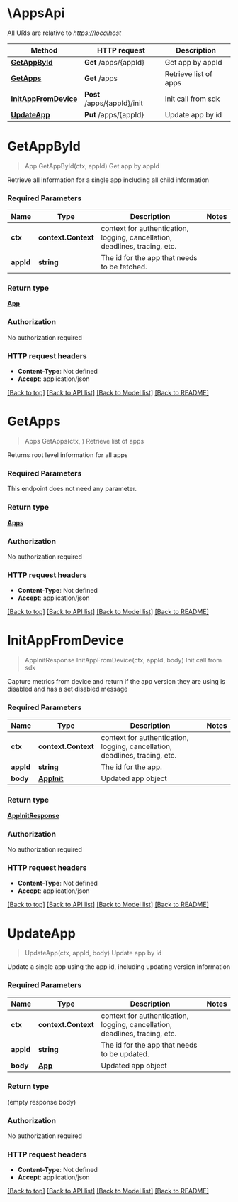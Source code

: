 # \AppsApi

All URIs are relative to *https://localhost*

Method | HTTP request | Description
------------- | ------------- | -------------
[**GetAppById**](AppsApi.md#GetAppById) | **Get** /apps/{appId} | Get app by appId
[**GetApps**](AppsApi.md#GetApps) | **Get** /apps | Retrieve list of apps
[**InitAppFromDevice**](AppsApi.md#InitAppFromDevice) | **Post** /apps/{appId}/init | Init call from sdk
[**UpdateApp**](AppsApi.md#UpdateApp) | **Put** /apps/{appId} | Update app by id


# **GetAppById**
> App GetAppById(ctx, appId)
Get app by appId

Retrieve all information for a single app including all child information

### Required Parameters

Name | Type | Description  | Notes
------------- | ------------- | ------------- | -------------
 **ctx** | **context.Context** | context for authentication, logging, cancellation, deadlines, tracing, etc.
  **appId** | **string**| The id for the app that needs to be fetched. | 

### Return type

[**App**](App.md)

### Authorization

No authorization required

### HTTP request headers

 - **Content-Type**: Not defined
 - **Accept**: application/json

[[Back to top]](#) [[Back to API list]](../README.md#documentation-for-api-endpoints) [[Back to Model list]](../README.md#documentation-for-models) [[Back to README]](../README.md)

# **GetApps**
> Apps GetApps(ctx, )
Retrieve list of apps

Returns root level information for all apps 

### Required Parameters
This endpoint does not need any parameter.

### Return type

[**Apps**](Apps.md)

### Authorization

No authorization required

### HTTP request headers

 - **Content-Type**: Not defined
 - **Accept**: application/json

[[Back to top]](#) [[Back to API list]](../README.md#documentation-for-api-endpoints) [[Back to Model list]](../README.md#documentation-for-models) [[Back to README]](../README.md)

# **InitAppFromDevice**
> AppInitResponse InitAppFromDevice(ctx, appId, body)
Init call from sdk

Capture metrics from device and return if the app version they are using is disabled and has a set disabled message

### Required Parameters

Name | Type | Description  | Notes
------------- | ------------- | ------------- | -------------
 **ctx** | **context.Context** | context for authentication, logging, cancellation, deadlines, tracing, etc.
  **appId** | **string**| The id for the app. | 
  **body** | [**AppInit**](AppInit.md)| Updated app object | 

### Return type

[**AppInitResponse**](AppInitResponse.md)

### Authorization

No authorization required

### HTTP request headers

 - **Content-Type**: Not defined
 - **Accept**: application/json

[[Back to top]](#) [[Back to API list]](../README.md#documentation-for-api-endpoints) [[Back to Model list]](../README.md#documentation-for-models) [[Back to README]](../README.md)

# **UpdateApp**
> UpdateApp(ctx, appId, body)
Update app by id

Update a single app using the app id, including updating version information

### Required Parameters

Name | Type | Description  | Notes
------------- | ------------- | ------------- | -------------
 **ctx** | **context.Context** | context for authentication, logging, cancellation, deadlines, tracing, etc.
  **appId** | **string**| The id for the app that needs to be updated. | 
  **body** | [**App**](App.md)| Updated app object | 

### Return type

 (empty response body)

### Authorization

No authorization required

### HTTP request headers

 - **Content-Type**: Not defined
 - **Accept**: application/json

[[Back to top]](#) [[Back to API list]](../README.md#documentation-for-api-endpoints) [[Back to Model list]](../README.md#documentation-for-models) [[Back to README]](../README.md)

